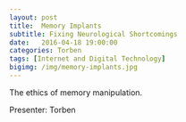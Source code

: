 ```yaml
---
layout: post
title:  Memory Implants
subtitle: Fixing Neurological Shortcomings
date:   2016-04-18 19:00:00
categories: Torben
tags: [Internet and Digital Technology]
bigimg: /img/memory-implants.jpg
---
```


The ethics of memory manipulation.

Presenter: Torben
